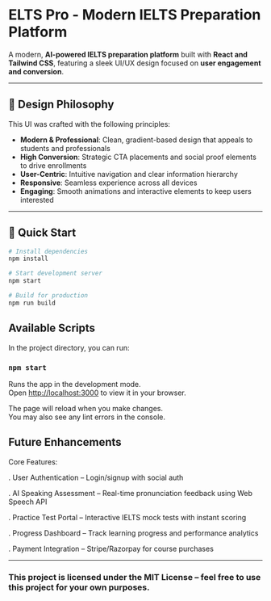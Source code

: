 # ELTS Pro - Modern IELTS Preparation Platform

A modern, **AI-powered IELTS preparation platform** built with **React and Tailwind CSS**, featuring a sleek UI/UX design focused on **user engagement and conversion**.

---

## 🎨 Design Philosophy

This UI was crafted with the following principles:

- **Modern & Professional**: Clean, gradient-based design that appeals to students and professionals
- **High Conversion**: Strategic CTA placements and social proof elements to drive enrollments
- **User-Centric**: Intuitive navigation and clear information hierarchy
- **Responsive**: Seamless experience across all devices
- **Engaging**: Smooth animations and interactive elements to keep users interested

---

## 🚀 Quick Start

```bash
# Install dependencies
npm install

# Start development server
npm start

# Build for production
npm run build
```

## Available Scripts

In the project directory, you can run:

### `npm start`

Runs the app in the development mode.\
Open [http://localhost:3000](http://localhost:3000) to view it in your browser.

The page will reload when you make changes.\
You may also see any lint errors in the console.

## Future Enhancements

Core Features:

. User Authentication – Login/signup with social auth

. AI Speaking Assessment – Real-time pronunciation feedback using Web Speech API

. Practice Test Portal – Interactive IELTS mock tests with instant scoring

. Progress Dashboard – Track learning progress and performance analytics

. Payment Integration – Stripe/Razorpay for course purchases

---

### This project is licensed under the MIT License – feel free to use this project for your own purposes.
